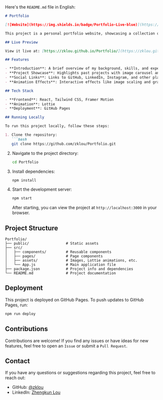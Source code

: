 Here's the `README.md` file in English:

```markdown
# Portfolio

[![Website](https://img.shields.io/badge/Portfolio-Live-blue)](https://zklou.github.io/Portfolio/)

This project is a personal portfolio website, showcasing a collection of my work with a modern and visually appealing design. It provides a simple and user-friendly platform to display my skills and projects.

## Live Preview

View it live at: [https://zklou.github.io/Portfolio/](https://zklou.github.io/Portfolio/)

## Features

- **Introduction**: A brief overview of my background, skills, and experience.
- **Project Showcase**: Highlights past projects with image carousel and links for more information.
- **Social Links**: Links to GitHub, LinkedIn, Instagram, and other platforms.
- **Animation Effects**: Interactive effects like image scaling and grayscale on hover.

## Tech Stack

- **Frontend**: React, Tailwind CSS, Framer Motion
- **Animation**: Lottie
- **Deployment**: GitHub Pages

## Running Locally

To run this project locally, follow these steps:

1. Clone the repository:
   ```bash
   git clone https://github.com/zklou/Portfolio.git
   ```
2. Navigate to the project directory:
   ```bash
   cd Portfolio
   ```
3. Install dependencies:
   ```bash
   npm install
   ```
4. Start the development server:
   ```bash
   npm start
   ```

   After starting, you can view the project at `http://localhost:3000` in your browser.

## Project Structure

```plaintext
Portfolio/
├── public/                 # Static assets
├── src/
│   ├── components/         # Reusable components
│   ├── pages/              # Page components
│   ├── assets/             # Images, Lottie animations, etc.
│   └── App.js              # Main application file
├── package.json            # Project info and dependencies
└── README.md               # Project documentation
```

## Deployment

This project is deployed on GitHub Pages. To push updates to GitHub Pages, run:

```bash
npm run deploy
```

## Contributions

Contributions are welcome! If you find any issues or have ideas for new features, feel free to open an `Issue` or submit a `Pull Request`.

## Contact

If you have any questions or suggestions regarding this project, feel free to reach out:

- GitHub: [@zklou](https://github.com/zklou)
- LinkedIn: [Zhengkun Lou](https://www.linkedin.com/in/zhengkun-lou/)

```
